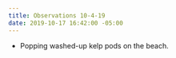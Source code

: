 ```yaml
---
title: Observations 10-4-19
date: 2019-10-17 16:42:00 -05:00
---
```


- Popping washed-up kelp pods on the beach.
